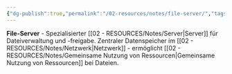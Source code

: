 ```yaml
---
{"dg-publish":true,"permalink":"/02-resources/notes/file-server/","tags":["informatik/netzwerk/server","dateien/verwaltung","informatik/hardware"],"noteIcon":"","updated":"2025-10-29T12:59:06.024+01:00"}
---
```



**File-Server** - Spezialisierter [[02 - RESOURCES/Notes/Server\|Server]] für Dateiverwaltung und -freigabe.
Zentraler Datenspeicher im [[02 - RESOURCES/Notes/Netzwerk\|Netzwerk]] - ermöglicht [[02 - RESOURCES/Notes/Gemeinsame Nutzung von Ressourcen\|Gemeinsame Nutzung von Ressourcen]] bei Dateien.